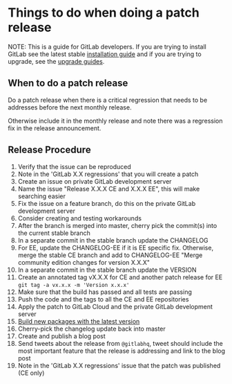 # Things to do when doing a patch release

NOTE: This is a guide for GitLab developers. If you are trying to install GitLab see the latest stable [installation guide](install/installation.md) and if you are trying to upgrade, see the [upgrade guides](update).

## When to do a patch release

Do a patch release when there is a critical regression that needs to be addresses before the next monthly release.

Otherwise include it in the monthly release and note there was a regression fix in the release announcement.

## Release Procedure

1. Verify that the issue can be reproduced
1. Note in the 'GitLab X.X regressions' that you will create a patch
1. Create an issue on private GitLab development server
1. Name the issue "Release X.X.X CE and X.X.X EE", this will make searching easier
1. Fix the issue on a feature branch, do this on the private GitLab development server
1. Consider creating and testing workarounds
1. After the branch is merged into master, cherry pick the commit(s) into the current stable branch
1. In a separate commit in the stable branch update the CHANGELOG
1. For EE, update the CHANGELOG-EE if it is EE specific fix. Otherwise, merge the stable CE branch and add to CHANGELOG-EE "Merge community edition changes for version X.X.X"
1. In a separate commit in the stable branch update the VERSION
1. Create an annotated tag vX.X.X for CE and another patch release for EE `git tag -a vx.x.x -m 'Version x.x.x'`
1. Make sure that the build has passed and all tests are passing
1. Push the code and the tags to all the CE and EE repositories
1. Apply the patch to GitLab Cloud and the private GitLab development server
1. [Build new packages with the latest version](https://gitlab.com/gitlab-org/omnibus-gitlab/blob/master/doc/release.md)
1. Cherry-pick the changelog update back into master
1. Create and publish a blog post
1. Send tweets about the release from `@gitlabhq`, tweet should include the most important feature that the release is addressing and link to the blog post
1. Note in the 'GitLab X.X regressions' issue that the patch was published (CE only)
